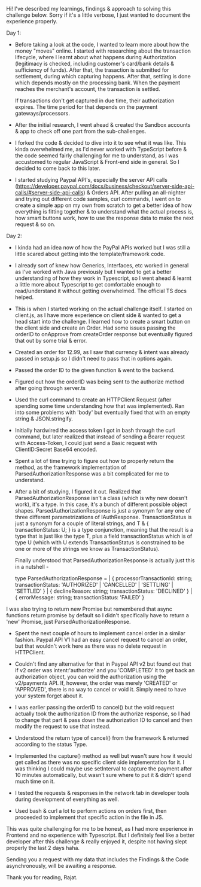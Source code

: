Hi! I've described my learnings, findings & approach to solving this challenge below. Sorry if it's a little verbose, I just wanted to
document the experience properly.

Day 1:

- Before taking a look at the code, I wanted to learn more about how the money "moves" online. I started with
  researching about the transaction lifecycle, where I learnt about what happens during Authorization (legitimacy is checked,
  including customer's card/bank details & sufficiency of funds). After that, the trasaction is submitted for settlement,
  during which capturing happens. After that, settling is done which depends mostly on the processing bank. When the payment
  reaches the merchant's account, the transaction is settled.

  If transactions don't get captured in due time, their authorization expires. The time period for that depends on the payment gateways/processors.

- After the initial research, I went ahead & created the Sandbox accounts & app to check off one part from the sub-challenges.

- I forked the code & decided to dive into it to see what it was like.
  This kinda overwhelmed me, as I'd never worked with TypeScript before & the code seemed fairly challenging for me to understand,
  as I was accustomed to regular JavaScript & Front-end side in general. So I decided to come back to this later.

- I started studying Paypal API's, especially the server API calls (https://developer.paypal.com/docs/business/checkout/server-side-api-calls/#server-side-api-calls) & Orders API.
  After pulling an all-nighter and trying out different code samples, curl commands, I went on to create a simple app on my own from scratch to get a better idea of how everything is fitting together &
  to understand what the actual process is, how smart buttons work, how to use the response data to make the next request & so on.

Day 2:

- I kinda had an idea now of how the PayPal APIs worked but I was still a little scared about getting into the template/framework code.
- I already sort of knew how Generics, Interfaces, etc worked in general as I've worked with Java previously but I wanted to get a better understanding
  of how they work in Typescript, so I went ahead & learnt a little more about Typescript to get comfortable enough to read/understand it without getting overwhelmed.
  The official TS docs helped.
- This is when I started working on the actual challenge itself. I started on client.js, as I have more experience on client side
  & wanted to get a head start into the challenge. I learned how to create a smart button on the client side and create an Order.
  Had some issues passing the orderID to onApprove from createOrder response but eventually figured that out by some trial & error.
- Created an order for 12.99, as I saw that currency & intent was already passed in setup.js so I didn't need to pass that in options again.
- Passed the order ID to the given function & went to the backend.
- Figured out how the orderID was being sent to the authorize method after going through server.ts
- Used the curl command to create an HTTPClient Request (after spending some time understanding how that was implemented).
  Ran into some problems with 'body' but eventually fixed that with an empty string & JSON.stringify.
- Initially hardwired the access token I got in bash through the curl command, but later realized that instead of sending
  a Bearer request with Access-Token, I could just send a Basic request with ClientID:Secret Base64 encoded.
- Spent a lot of time trying to figure out how to properly return the method, as the framework implementation of ParsedAuthorizationResponse
  was a bit complicated for me to understand.
- After a bit of studying, I figured it out.
  Realized that ParsedAuthorizationResponse isn't a class (which is why new doesn't work), it's a type. In this case, it's a bunch of different possible object shapes.
  ParsedAuthorizationResponse is just a synonym for any one of three different parametrizations of IAuthResponse.
  TransactionStatus is just a synonym for a couple of literal strings, and T & { transactionStatus: U; } is a type conjunction, meaning that the result is a type that is just like the type T, plus a field transactionStatus which is of type U (which with U extends TransactionStatus is constrained to be one or more of the strings we know as TransactionStatus).

  Finally understood that ParsedAuthorizationResponse is actually just this in a nutshell -

  type ParsedAuthorizationResponse =
  | { processorTransactionId: string; transactionStatus: 'AUTHORIZED' | 'CANCELLED' | 'SETTLING' | 'SETTLED' }
  | { declineReason: string; transactionStatus: 'DECLINED' }
  | { errorMessage: string; transactionStatus: 'FAILED' }

I was also trying to return new Promise but remembered that async functions return promise by default so I didn't specifically have to return a 'new' Promise, just ParsedAuthorizationResponse.

- Spent the next couple of hours to implement cancel order in a similar fashion. Paypal API V1 had an easy cancel request to cancel an order,
  but that wouldn't work here as there was no delete request in HTTPClient.

- Couldn't find any alternative for that in Paypal API v2 but found out that if v2 order was intent:'authorize' and you 'COMPLETED' it to get back an authorization object, you can void the authorization using the v2/payments API.
  If, however, the order was merely 'CREATED' or 'APPROVED', there is no way to cancel or void it. Simply need to have your system forget about it.

- I was earlier passing the orderID to cancel() but the void request actually took the authorization ID from the authorize response, so I had to change that part
  & pass down the authorization ID to cancel and then modify the request to use that instead.

- Understood the return type of cancel() from the framework & returned according to the status Type.

- Implemented the capture() method as well but wasn't sure how it would get called as there was no specific client side implementation for it.
  I was thinking I could maybe use setInterval to capture the payment after 10 minutes automatically, but wasn't sure where to put it & didn't spend much time on it.

- I tested the requests & responses in the network tab in developer tools during development of everything as well.
- Used bash & curl a lot to perform actions on orders first, then proceeded to implement that specific action in the file in JS.

This was quite challenging for me to be honest, as I had more experience in Frontend and no experience with Typescript. But I definitely
feel like a better developer after this challenge & really enjoyed it, despite not having slept properly the last 2 days haha.

Sending you a request with my data that includes the Findings & the Code asynchronously, will be awaiting a response.

Thank you for reading,
Rajat.
